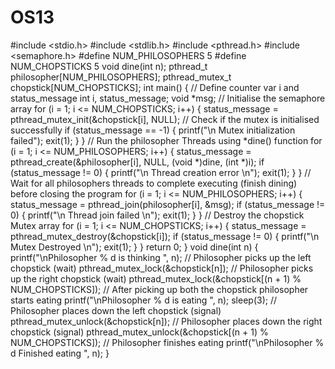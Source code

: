 # OS13
#include <stdio.h>
#include <stdlib.h>
#include <pthread.h>
#include <semaphore.h>
#define NUM_PHILOSOPHERS 5
#define NUM_CHOPSTICKS 5
void dine(int n);
pthread_t philosopher[NUM_PHILOSOPHERS];
pthread_mutex_t chopstick[NUM_CHOPSTICKS];
int main()
{
// Define counter var i and status_message
int i, status_message;
void *msg;
// Initialise the semaphore array
for (i = 1; i <= NUM_CHOPSTICKS; i++)
{
status_message = pthread_mutex_init(&chopstick[i], NULL);
// Check if the mutex is initialised successfully
if (status_message == -1)
{
printf("\n Mutex initialization failed");
exit(1);
}
}
// Run the philosopher Threads using *dine() function
for (i = 1; i <= NUM_PHILOSOPHERS; i++)
{
status_message = pthread_create(&philosopher[i], NULL, (void *)dine, (int *)i);
if (status_message != 0)
{
printf("\n Thread creation error \n");
exit(1);
}
}
// Wait for all philosophers threads to complete executing (finish dining) before
closing the program
for (i = 1; i <= NUM_PHILOSOPHERS; i++)
{
status_message = pthread_join(philosopher[i], &msg);
if (status_message != 0)
{
printf("\n Thread join failed \n");
exit(1);
}
}
// Destroy the chopstick Mutex array
for (i = 1; i <= NUM_CHOPSTICKS; i++)
{
status_message = pthread_mutex_destroy(&chopstick[i]);
if (status_message != 0)
{
printf("\n Mutex Destroyed \n");
exit(1);
}
}
return 0;
}
void dine(int n)
{
printf("\nPhilosopher % d is thinking ", n);
// Philosopher picks up the left chopstick (wait)
pthread_mutex_lock(&chopstick[n]);
// Philosopher picks up the right chopstick (wait)
pthread_mutex_lock(&chopstick[(n + 1) % NUM_CHOPSTICKS]);
// After picking up both the chopstick philosopher starts eating
printf("\nPhilosopher % d is eating ", n);
sleep(3);
// Philosopher places down the left chopstick (signal)
pthread_mutex_unlock(&chopstick[n]);
// Philosopher places down the right chopstick (signal)
pthread_mutex_unlock(&chopstick[(n + 1) % NUM_CHOPSTICKS]);
// Philosopher finishes eating
printf("\nPhilosopher % d Finished eating ", n);
}
